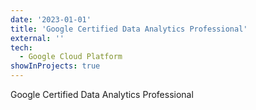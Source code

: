 ```yaml
---
date: '2023-01-01'
title: 'Google Certified Data Analytics Professional'
external: ''
tech:
  - Google Cloud Platform
showInProjects: true
---
```

Google Certified Data Analytics Professional